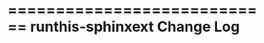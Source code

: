 ============================
runthis-sphinxext Change Log
============================

<!-- current developments -->
